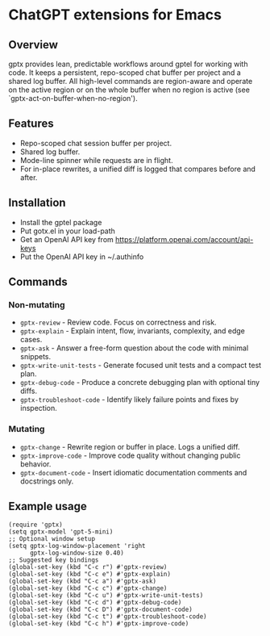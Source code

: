 # ChatGPT extensions for Emacs

## Overview
gptx provides lean, predictable workflows around gptel for working with code. It
keeps a persistent, repo-scoped chat buffer per project and a shared log
buffer. All high-level commands are region-aware and operate on the active
region or on the whole buffer when no region is active (see
`gptx-act-on-buffer-when-no-region').

## Features

* Repo-scoped chat session buffer per project.
* Shared log buffer.
* Mode-line spinner while requests are in flight.
* For in-place rewrites, a unified diff is logged that compares before and
  after.

## Installation

* Install the gptel package
* Put gotx.el in your load-path
* Get an OpenAI API key from https://platform.openai.com/account/api-keys
* Put the OpenAI API key in ~/.authinfo

## Commands

### Non-mutating

* `gptx-review` - Review code. Focus on correctness and risk.
* `gptx-explain` - Explain intent, flow, invariants, complexity, and edge cases.
* `gptx-ask` - Answer a free-form question about the code with minimal snippets.
* `gptx-write-unit-tests` - Generate focused unit tests and a compact test plan.
* `gptx-debug-code` - Produce a concrete debugging plan with optional tiny diffs.
* `gptx-troubleshoot-code` - Identify likely failure points and fixes by inspection.

### Mutating
* `gptx-change` - Rewrite region or buffer in place. Logs a unified diff.
* `gptx-improve-code` - Improve code quality without changing public behavior.
* `gptx-document-code` - Insert idiomatic documentation comments and docstrings only.

## Example usage

```
(require 'gptx)
(setq gptx-model 'gpt-5-mini)
;; Optional window setup
(setq gptx-log-window-placement 'right
      gptx-log-window-size 0.40)
;; Suggested key bindings
(global-set-key (kbd "C-c r") #'gptx-review)
(global-set-key (kbd "C-c e") #'gptx-explain)
(global-set-key (kbd "C-c a") #'gptx-ask)
(global-set-key (kbd "C-c c") #'gptx-change)
(global-set-key (kbd "C-c u") #'gptx-write-unit-tests)
(global-set-key (kbd "C-c d") #'gptx-debug-code)
(global-set-key (kbd "C-c D") #'gptx-document-code)
(global-set-key (kbd "C-c t") #'gptx-troubleshoot-code)
(global-set-key (kbd "C-c h") #'gptx-improve-code)
```

